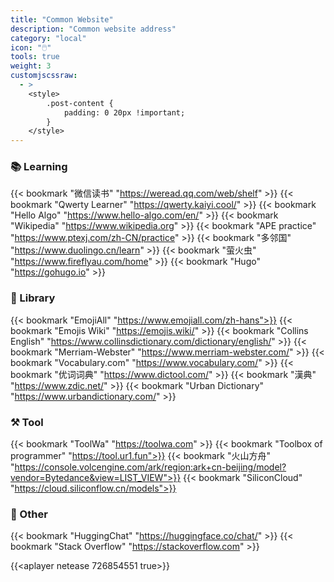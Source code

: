 ```yaml
---
title: "Common Website"
description: "Common website address"
category: "local"
icon: "🖱️"
tools: true
weight: 3
customjscssraw: 
  - >
    <style>
        .post-content {
            padding: 0 20px !important; 
        }
    </style>
---
```


### 📚 Learning

{{< bookmark "微信读书" "https://weread.qq.com/web/shelf" >}}
{{< bookmark "Qwerty Learner" "https://qwerty.kaiyi.cool/" >}}
{{< bookmark "Hello Algo" "https://www.hello-algo.com/en/" >}}
{{< bookmark "Wikipedia" "https://www.wikipedia.org" >}}
{{< bookmark "APE practice" "https://www.ptexj.com/zh-CN/practice" >}}
{{< bookmark "多邻国" "https://www.duolingo.cn/learn" >}}
{{< bookmark "萤火虫" "https://www.fireflyau.com/home" >}}
{{< bookmark "Hugo" "https://gohugo.io" >}}

### 💪 Library

{{< bookmark "EmojiAll" "https://www.emojiall.com/zh-hans">}}
{{< bookmark "Emojis Wiki" "https://emojis.wiki/" >}}
{{< bookmark "Collins English" "https://www.collinsdictionary.com/dictionary/english/" >}}
{{< bookmark "Merriam-Webster" "https://www.merriam-webster.com/" >}}
{{< bookmark "Vocabulary.com" "https://www.vocabulary.com/" >}}
{{< bookmark "优词词典" "https://www.dictool.com/" >}}
{{< bookmark "漢典" "https://www.zdic.net/" >}}
{{< bookmark "Urban Dictionary" "https://www.urbandictionary.com/" >}}

### ⚒️ Tool

{{< bookmark "ToolWa" "https://toolwa.com" >}}
{{< bookmark "Toolbox of programmer" "https://tool.ur1.fun">}}
{{< bookmark "火山方舟" "https://console.volcengine.com/ark/region:ark+cn-beijing/model?vendor=Bytedance&view=LIST_VIEW">}}
{{< bookmark "SiliconCloud" "https://cloud.siliconflow.cn/models">}}


### 🍿 Other

{{< bookmark "HuggingChat" "https://huggingface.co/chat/" >}}
{{< bookmark "Stack Overflow" "https://stackoverflow.com" >}}

<!-- {{<aplayer tencent 5348146338 true>}} -->
{{<aplayer netease 726854551 true>}}
